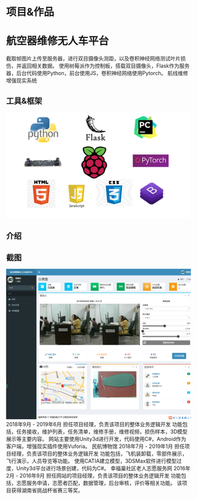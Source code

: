 # 项目&作品
# 航空器维修无人车平台
截取帧图片上传至服务器，进行双目摄像头测距，以及卷积神经网络测试叶片损伤，并返回相关数据。
使用树莓派作为控制板，搭载双目摄像头，Flask作为服务器，后台代码使用Python，前台使用JS，卷积神经网络使用Pytorch。
航线维修增强现实系统
## 工具&框架
![](航空器维修无人车平台/tools.png)
## 介绍
## 截图
![](航空器维修无人车平台/index.png)
2018年9月 - 2019年6月
担任项目经理，负责该项目的整体业务逻辑开发
功能包括，任务接收，维护列表，任务清单，维修手册，维修视频，损伤样本，3D模型展示等主要内容。
网站主要使用Unity3d进行开发，代码使用C#，Android作为客户端，增强现实插件使用Vuforia。
民航博物馆
2018年7月 - 2019年1月
担任项目经理，负责该项目的整体业务逻辑开发
功能包括，飞机装卸载，零部件展示，飞行演示，人员导览等功能。
使用CATIA建立模型，3DSMax软件进行模型过度，Unity3d平台进行场景创建，代码为C#。
幸福巢社区老人志愿服务网
2016年2月 - 2016年9月
担任网站的项目经理，负责该项目的整体业务逻辑开发
功能包括，志愿服务申请，志愿者匹配，数据管理，后台审核，评价等相关功能。
该项目获得湖南省挑战杯省赛三等奖。
